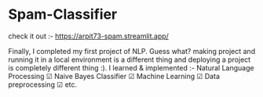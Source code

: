# Spam-Classifier

check it out :- https://arpit73-spam.streamlit.app/

Finally, I completed my first project of NLP. Guess what? making project and running it in a local environment is a different thing and deploying a project is completely different thing :). I learned & implemented :-
Natural Language Processing ☑
Naive Bayes Classifier ☑
Machine Learning ☑
Data preprocessing ☑
etc.
